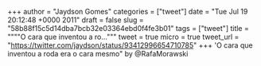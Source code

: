 
+++
author = "Jaydson Gomes"
categories = ["tweet"]
date = "Tue Jul 19 20:12:48 +0000 2011"
draft = false
slug = "58b88f15c5d14dba7bcb32e03364ebd0f4fe3b01"
tags = ["tweet"]
title = """"O cara que inventou a ro..."""
tweet = true
micro = true
tweet_url = "https://twitter.com/jaydson/status/93412996654710785"
+++
'O cara que inventou a roda era o cara mesmo" by @RafaMorawski
